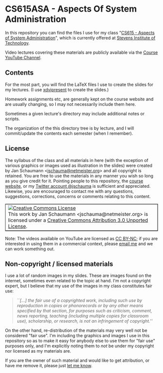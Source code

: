 CS615ASA - Aspects Of System Administration
===========================================

In this repository you can find the files I use for my class "[CS615 -
Aspects of System
Administration](https://stevens.netmeister.org/615/)", which is
currently offered at [Stevens Institute of
Technology](http://www.cs.stevens.edu/).

Video lectures covering these materials are publicly
available via the [Course YouTube
Channel](https://www.youtube.com/channel/UCK9UCt1zAQ9JvTG0o6Z8zpg).

Contents
--------

For the most part, you will find the LaTeX files I use to create the
slides for my lectures.  (I use
[xdvipresent](http://clip.dia.fi.upm.es/Software/xdvipresent_html/xdvipresent_2.html)
to create the slides.)

Homework assignments etc, are generally kept on the course website and are
usually changing, so I may not necessarily include them here.

Sometimes a given lecture's directory may include additional notes or
scripts.

The organization of the this directory tree is by lecture, and I will
commit/update the contents each semester (when I
remember).

License
-------

The syllabus of the class and all materials in here
(with the exception of various graphics or images used
as illustration in the slides) were created by Jan
Schaumann &lt;jschauma@netmeister.org&gt; and all
copyright is retained.  You are free to use the
materials in any manner you wish so long as you give
credit for it.  Pointing people to this repository,
the [course
website](https://www.cs.stevens.edu/~jschauma/615/),
or my [Twitter account
@jschauma](https://twitter.com/jschauma) is sufficient
and appreciated.  Likewise, you are encouraged to
contact me with any questions, suggestions,
corrections, concerns or comments relating to this
content.

<div style="float: center"><table border="1" width="75%" align="center" style="float: center">
<tr><td>
<a rel="license" href="http://creativecommons.org/licenses/by/3.0/"><img
alt="Creative Commons License" style="border-width:0"
src="http://i.creativecommons.org/l/by/3.0/88x31.png" /></a><br />This
work by <span xmlns:cc="http://creativecommons.org/ns#"
property="cc:attributionName">Jan Schaumann
&lt;jschauma@netmeister.org&gt;</span> is licensed under a <a
rel="license" href="http://creativecommons.org/licenses/by/3.0/">Creative
Commons Attribution 3.0 Unported License</a>.
</td></tr>
</table></div>

Note: The videos available on YouTube are licensed as
<a
href="https://creativecommons.org/licenses/by-nc/4.0/">CC
BY-NC</a>; if you are interested in using them in a
commercial context, please <a
href="mailto:jschauma@netmeister.org">email me</a> and
we can work something out.


Non-copyright / licensed materials
----------------------------------

I use a lot of random images in my slides.  These are images found on the
internet, sometimes even related to the topic at hand.  I'm not a
copyright expert, but I believe that my use of the images in my class
constitutes fair use:

<blockquote>
``<em>[...] the fair use of a copyrighted work, including such use by
reproduction in copies or phonorecords or by any other means specified by
that section, for purposes such as criticism, comment, news reporting,
teaching (including multiple copies for classroom use), scholarship, or
research, is not an infringement of copyright.</em>''
</blockquote>

On the other hand, re-distribution of the materials may very well not be
considered "fair use".  I'm including the graphics and images I use in
this repository so as to make it easy for anybody else to use them for
"fair use" purposes only, and I'm explicitly noting them to <em>not</em>
be under my copyright nor licensed as my materials are.

If you are the owner of such material and would like to get attribution,
or have me remove it, please just <a
href="mailto:jschauma@netmeister.org">let me know</a>.
